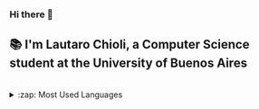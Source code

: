 ### Hi there 👋

## :books: I'm Lautaro Chioli, a Computer Science student at the University of Buenos Aires


<br>




<details>

<summary>:zap: Most Used Languages</summary>

[![Top Langs](https://github-readme-stats.vercel.app/api/top-langs/?username=LautaroChioli&exclude_repo=LautaroChioli.github.io&theme=onedark&size_weight=0.5&count_weight=0.5)](https://github.com/anuraghazra/github-readme-stats)

</details>
